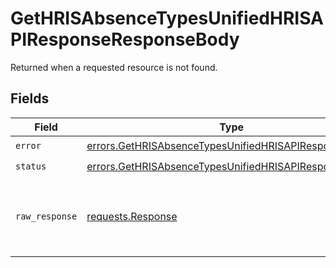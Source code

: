 # GetHRISAbsenceTypesUnifiedHRISAPIResponseResponseBody

Returned when a requested resource is not found.


## Fields

| Field                                                                                                                            | Type                                                                                                                             | Required                                                                                                                         | Description                                                                                                                      |
| -------------------------------------------------------------------------------------------------------------------------------- | -------------------------------------------------------------------------------------------------------------------------------- | -------------------------------------------------------------------------------------------------------------------------------- | -------------------------------------------------------------------------------------------------------------------------------- |
| `error`                                                                                                                          | [errors.GetHRISAbsenceTypesUnifiedHRISAPIResponseError](../../models/errors/gethrisabsencetypesunifiedhrisapiresponseerror.md)   | :heavy_check_mark:                                                                                                               | N/A                                                                                                                              |
| `status`                                                                                                                         | [errors.GetHRISAbsenceTypesUnifiedHRISAPIResponseStatus](../../models/errors/gethrisabsencetypesunifiedhrisapiresponsestatus.md) | :heavy_check_mark:                                                                                                               | N/A                                                                                                                              |
| `raw_response`                                                                                                                   | [requests.Response](https://requests.readthedocs.io/en/latest/api/#requests.Response)                                            | :heavy_minus_sign:                                                                                                               | Raw HTTP response; suitable for custom response parsing                                                                          |